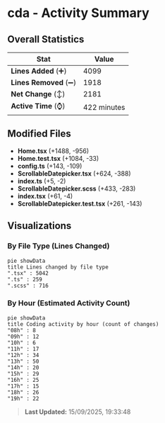 # cda - Activity Summary 

## Overall Statistics

| Stat                   | Value                                                             |
| ---------------------- | ----------------------------------------------------------------- |
| **Lines Added** (➕)   | 4099                                          |
| **Lines Removed** (➖) | 1918                                        |
| **Net Change** (↕)    | 2181                |
| **Active Time** (⌚)   | 422 minutes |


## Modified Files
- **Home.tsx** (+1488, -956)
- **Home.test.tsx** (+1084, -33)
- **config.ts** (+143, -109)
- **ScrollableDatepicker.tsx** (+624, -388)
- **index.ts** (+5, -2)
- **ScrollableDatepicker.scss** (+433, -283)
- **index.tsx** (+61, -4)
- **ScrollableDatepicker.test.tsx** (+261, -143)

## Visualizations

### By File Type (Lines Changed)

```mermaid
pie showData
title Lines changed by file type
".tsx" : 5042
".ts" : 259
".scss" : 716
```

### By Hour (Estimated Activity Count)

```mermaid
pie showData
title Coding activity by hour (count of changes)
"08h" : 8
"09h" : 12
"10h" : 6
"11h" : 17
"12h" : 34
"13h" : 50
"14h" : 20
"15h" : 29
"16h" : 25
"17h" : 15
"18h" : 26
"19h" : 22
```


> **Last Updated:** 15/09/2025, 19:33:48